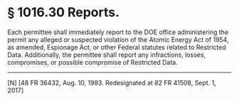 # § 1016.30   Reports.

Each permittee shall immediately report to the DOE office administering the permit any alleged or suspected violation of the Atomic Energy Act of 1954, as amended, Espionage Act, or other Federal statutes related to Restricted Data. Additionally, the permittee shall report any infractions, losses, compromises, or possible compromise of Restricted Data.



---

[N] [48 FR 36432, Aug. 10, 1983. Redesignated at 82 FR 41508, Sept. 1, 2017]




